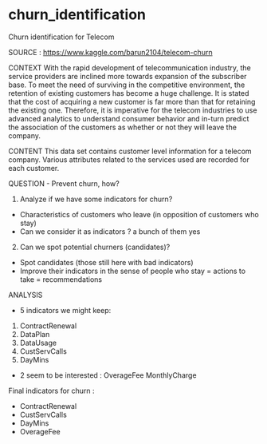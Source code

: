 # churn_identification
Churn identification for Telecom

SOURCE : https://www.kaggle.com/barun2104/telecom-churn


CONTEXT
With the rapid development of telecommunication industry, the service providers are inclined more towards expansion of the subscriber base. To meet the need of surviving in the competitive environment, the retention of existing customers has become a huge challenge. It is stated that the cost of acquiring a new customer is far more than that for retaining the existing one. Therefore, it is imperative for the telecom industries to use advanced analytics to understand consumer behavior and in-turn predict the association of the customers as whether or not they will leave the company.


CONTENT
This data set contains customer level information for a telecom company. Various attributes related to the services used are recorded for each customer.


QUESTION - Prevent churn, how?
1.	Analyze if we have some indicators for churn? 
- 	Characteristics of customers who leave (in opposition of customers who stay)
- 	Can we consider it as indicators ? a bunch of them yes

2.	Can we spot potential churners (candidates)?
- 	Spot candidates (those still here with bad indicators)
- 	Improve their indicators in the sense of people who stay = actions to take = recommendations


ANALYSIS
- 5 indicators we might keep:
1.	ContractRenewal
2.	DataPlan
3.	DataUsage
4.	CustServCalls
5.	DayMins
- 2 seem to be interested :
OverageFee
MonthlyCharge


Final indicators for churn :
-	ContractRenewal
-	CustServCalls
-	DayMins
-	OverageFee
